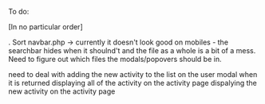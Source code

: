 To do:

[In no particular order]


. Sort navbar.php -> currently it doesn't look good on mobiles - the searchbar hides when it shoulnd't and the file as a whole is a bit of a mess. Need to figure out which files the modals/popovers should be in.

need to deal with adding the new activity to the list on the user modal when it is returned
displaying all of the activity on the activity page
dispalying the new activity on the activity page